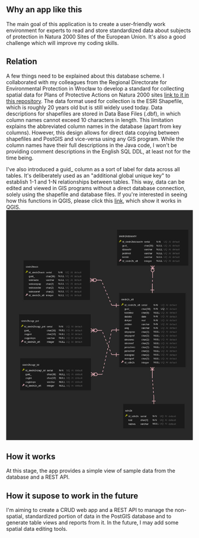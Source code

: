 ## Why an app like this ## 

The main goal of this application is to create a user-friendly work environment for experts to read and store standardized data about subjects of protection in Natura 2000 Sites of the European Union. It's also a good challenge which will improve my coding skills.

## Relation ## 

A few things need to be explained about this database scheme.
I collaborated with my colleagues from the Regional Directorate for Environmental Protection in Wrocław to develop a standard for collecting spatial data for Plans of Protective Actions on Natura 2000 sites [link to it in this repository](https://github.com/kieemi/environment-database-app/blob/master/Standard%20to%20collect%20spatial%20data%20for%20Plans%20of%20Protective%20Actions%20on%20Natura%202000%20sites%20(polish%20version).zip). The data format used for collection is the ESRI Shapefile, which is roughly 20 years old but is still widely used today. Data descriptions for shapefiles are stored in Data Base Files (.dbf), in which column names cannot exceed 10 characters in length. This limitation explains the abbreviated column names in the database (apart from key columns). However, this design allows for direct data copying between shapefiles and PostGIS and vice-versa using any GIS program. While the column names have their full descriptions in the Java code, I won't be providing comment descriptions in the English SQL DDL, at least not for the time being.

I've also introduced a guid_ column as a sort of label for data across all tables. It's deliberately used as an "additional global unique key" to establish 1-1 and 1-N relationships between tables. This way, data can be edited and viewed in GIS programs without a direct database connection, solely using the shapefile and database files. If you're interested in seeing how this functions in QGIS, please click this [link](https://docs.qgis.org/3.4/en/docs/user_manual/working_with_vector/attribute_table.html#creating-one-or-many-to-many-relations), which show it works in QGIS.
![image](https://github.com/kieemi/environment-database-app/blob/master/data%20relation.jpg)

## How it works ## 

At this stage, the app provides a simple view of sample data from the database and a REST API.

## How it supose to work in the future ## 

I'm aiming to create a CRUD web app and a REST API to manage the non-spatial, standardized portion of data in the PostGIS database and to generate table views and reports from it. In the future, I may add some spatial data editing tools.


